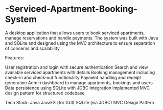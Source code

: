 # -Serviced-Apartment-Booking-System
A desktop application that allows users to book serviced apartments, manage reservations and handle payments. The system was built with Java and SQLite and designed using the MVC architecture to ensure separation of concerns and scalability

Features:

User registration and login with secure authentication
Search and view available serviced apartments with details
Booking management including check-in and check-out functionality
Payment handling and receipt generation
Admin dashboard to manage apartments, bookings and users
Data persistence using SQLite with JDBC integration
Implemented MVC design pattern for structured codebase

Tech Stack:
Java
JavaFX (for GUI)
SQLite (via JDBC)
MVC Design Pattern
